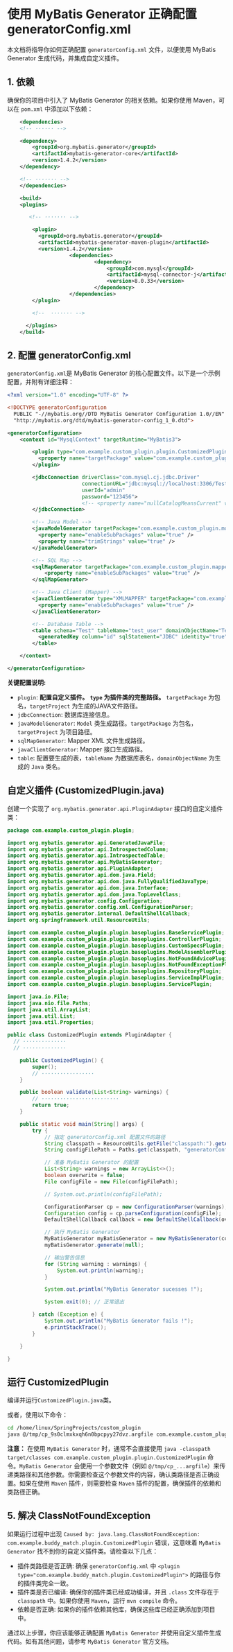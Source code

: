 # 使用 MyBatis Generator 正确配置 generatorConfig.xml

本文档将指导你如何正确配置 `generatorConfig.xml` 文件，以便使用 MyBatis Generator 生成代码，并集成自定义插件。

## 1. 依赖

确保你的项目中引入了 MyBatis Generator 的相关依赖。如果你使用 Maven，可以在 `pom.xml` 中添加以下依赖：

```xml
	<dependencies>
    <!-- ······ -->

    <dependency>
        <groupId>org.mybatis.generator</groupId>
        <artifactId>mybatis-generator-core</artifactId>
        <version>1.4.2</version> 
    </dependency>

    <!-- ······· -->
	</dependencies>

	<build>
    <plugins>

       <!-- ······· -->

        <plugin>
          <groupId>org.mybatis.generator</groupId>
          <artifactId>mybatis-generator-maven-plugin</artifactId>
          <version>1.4.2</version>
					<dependencies>
							<dependency>
								<groupId>com.mysql</groupId>
								<artifactId>mysql-connector-j</artifactId>
								<version>8.0.33</version>
							</dependency>
					</dependencies>
        </plugin>

        <!--  ······· -->

      </plugins>
	</build>

```


## 2. 配置 generatorConfig.xml
`generatorConfig.xml`是 MyBatis Generator 的核心配置文件。以下是一个示例配置，并附有详细注释：
```xml
<?xml version="1.0" encoding="UTF-8" ?>

<!DOCTYPE generatorConfiguration
  PUBLIC "-//mybatis.org//DTD MyBatis Generator Configuration 1.0//EN"
  "http://mybatis.org/dtd/mybatis-generator-config_1_0.dtd">

<generatorConfiguration>
    <context id="MysqlContext" targetRuntime="MyBatis3">

        <plugin type="com.example.custom_plugin.plugin.CustomizedPlugin" >
          <property name="targetPackage" value="com.example.custom_plugin.service"/>
        </plugin>

        <jdbcConnection driverClass="com.mysql.cj.jdbc.Driver"
                        connectionURL="jdbc:mysql://localhost:3306/Test?useSSL=false&amp;serverTimezone=Asia/Shanghai"
                        userId="admin"
                        password="123456">
                        <!-- <property name="nullCatalogMeansCurrent" value="true" /> -->
        </jdbcConnection>

        <!-- Java Model -->
        <javaModelGenerator targetPackage="com.example.custom_plugin.model" targetProject="src/main/java">
          <property name="enableSubPackages" value="true" />
          <property name="trimStrings" value="true" />
        </javaModelGenerator>

        <!-- SQL Map -->
        <sqlMapGenerator targetPackage="com.example.custom_plugin.mapper" targetProject="src/main/resources">
            <property name="enableSubPackages" value="true" />
        </sqlMapGenerator>

        <!-- Java Client (Mapper) -->
        <javaClientGenerator type="XMLMAPPER" targetPackage="com.example.custom_plugin.mapper" targetProject="src/main/java">
          <property name="enableSubPackages" value="true" />
        </javaClientGenerator>

        <!-- Database Table -->
        <table schema="Test" tableName="test_user" domainObjectName="TestUser">
          <generatedKey column="id" sqlStatement="JDBC" identity="true"/>
        </table>

    </context>

</generatorConfiguration>

```

**关键配置说明:**
- `plugin`: **配置自定义插件。** **`type` 为插件类的完整路径。** `targetPackage` 为包名，`targetProject` 为生成的JAVA文件路径。
- `jdbcConnection`: 数据库连接信息。
- `javaModelGenerator`: `Model` 类生成路径。`targetPackage` 为包名，`targetProject` 为项目路径。
- `sqlMapGenerator`: Mapper XML 文件生成路径。
- `javaClientGenerator`: Mapper 接口生成路径。
- `table`: 配置要生成的表，`tableName` 为数据库表名，`domainObjectName` 为生成的 `Java` 类名。



## 自定义插件 (CustomizedPlugin.java)
创建一个实现了 `org.mybatis.generator.api.PluginAdapter` 接口的自定义插件类：
```java
package com.example.custom_plugin.plugin;

import org.mybatis.generator.api.GeneratedJavaFile;
import org.mybatis.generator.api.IntrospectedColumn;
import org.mybatis.generator.api.IntrospectedTable;
import org.mybatis.generator.api.MyBatisGenerator;
import org.mybatis.generator.api.PluginAdapter;
import org.mybatis.generator.api.dom.java.Field;
import org.mybatis.generator.api.dom.java.FullyQualifiedJavaType;
import org.mybatis.generator.api.dom.java.Interface;
import org.mybatis.generator.api.dom.java.TopLevelClass;
import org.mybatis.generator.config.Configuration;
import org.mybatis.generator.config.xml.ConfigurationParser;
import org.mybatis.generator.internal.DefaultShellCallback;
import org.springframework.util.ResourceUtils;

import com.example.custom_plugin.plugin.baseplugins.BaseServicePlugin;
import com.example.custom_plugin.plugin.baseplugins.ControllerPlugin;
import com.example.custom_plugin.plugin.baseplugins.CustomSpecsPlugin;
import com.example.custom_plugin.plugin.baseplugins.ModelAssemblerPlugin;
import com.example.custom_plugin.plugin.baseplugins.NotFoundAdvicePlugin;
import com.example.custom_plugin.plugin.baseplugins.NotFoundExceptionPlugin;
import com.example.custom_plugin.plugin.baseplugins.RepositoryPlugin;
import com.example.custom_plugin.plugin.baseplugins.ServiceImplPlugin;
import com.example.custom_plugin.plugin.baseplugins.ServicePlugin;

import java.io.File;
import java.nio.file.Paths;
import java.util.ArrayList;
import java.util.List;
import java.util.Properties;

public class CustomizedPlugin extends PluginAdapter {
  // ··············
  // ··············

    public CustomizedPlugin() {
        super();
        // ·················
    }

    public boolean validate(List<String> warnings) {
        // ·························
        return true;
    }

    public static void main(String[] args) {
        try {
            // 指定 generatorConfig.xml 配置文件的路径
            String classpath = ResourceUtils.getFile("classpath:").getAbsolutePath();
            String configFilePath = Paths.get(classpath, "generatorConfig.xml").toString();

            // 准备 MyBatis Generator 的配置
            List<String> warnings = new ArrayList<>();
            boolean overwrite = false;
            File configFile = new File(configFilePath);

            // System.out.println(configFilePath);

            ConfigurationParser cp = new ConfigurationParser(warnings);
            Configuration config = cp.parseConfiguration(configFile);
            DefaultShellCallback callback = new DefaultShellCallback(overwrite);

            // 执行 MyBatis Generator
            MyBatisGenerator myBatisGenerator = new MyBatisGenerator(config, callback, warnings);
            myBatisGenerator.generate(null);

            // 输出警告信息
            for (String warning : warnings) {
                System.out.println(warning);
            }

            System.out.println("MyBatis Generator sucesses !");

            System.exit(0); // 正常退出

        } catch (Exception e) {
            System.out.println("MyBatis Generator fails !");
            e.printStackTrace();
        }

    }

}

```


## 运行 CustomizedPlugin
编译并运行`CustomizedPlugin.java`类。

或者，使用以下命令：
```bash
cd /home/linux/SpringProjects/custom_plugin 
java @/tmp/cp_9s0clmxkxqh6n0bpcpyy27dvz.argfile com.example.custom_plugin.plugin.CustomizedPlugin
```

**注意：**
在使用 `MyBatis Generator` 时，通常不会直接使用 `java -classpath target/classes com.example.custom_plugin.plugin.CustomizedPlugin` 命令。`MyBatis Generator` 会使用一个参数文件（例如 `@/tmp/cp_...argfile`）来传递类路径和其他参数。你需要检查这个参数文件的内容，确认类路径是否正确设置。如果在使用 `Maven` 插件，则需要检查 `Maven` 插件的配置，确保插件的依赖和类路径正确。

## 5. 解决 ClassNotFoundException

如果运行过程中出现 `Caused by: java.lang.ClassNotFoundException: com.example.buddy_match.plugin.CustomizedPlugin` 错误，这意味着 `MyBatis Generator` 找不到你的自定义插件类。请检查以下几点：

- 插件类路径是否正确: 确保 `generatorConfig.xml` 中 `<plugin type="com.example.buddy_match.plugin.CustomizedPlugin">` 的路径与你的插件类完全一致。
- 插件类是否已编译: 确保你的插件类已经成功编译，并且 `.class` 文件存在于 `classpath` 中。如果你使用 `Maven`，运行 `mvn compile` 命令。
- 依赖是否正确: 如果你的插件依赖其他库，确保这些库已经正确添加到项目中。

通过以上步骤，你应该能够正确配置 `MyBatis Generator` 并使用自定义插件生成代码。如有其他问题，请参考 `MyBatis Generator` 官方文档。